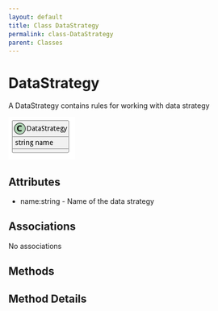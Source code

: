 ```yaml
---
layout: default
title: Class DataStrategy
permalink: class-DataStrategy
parent: Classes
---
```


# DataStrategy

A DataStrategy contains rules for working with data strategy

![Logical Diagram](./logical.png)

## Attributes

* name:string - Name of the data strategy


## Associations

No associations







## Methods


<h2>Method Details</h2>
    

